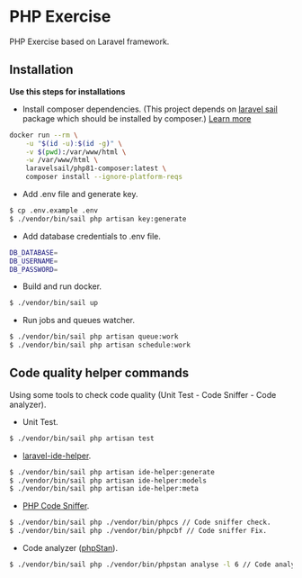 
# PHP Exercise
PHP Exercise based on Laravel framework.  

## Installation
**Use this steps for installations**

- Install composer dependencies.  (This project depends on [laravel sail](https://laravel.com/docs/9.x/sail) package which should be installed by composer.)
  [Learn more](https://laravel.com/docs/9.x/sail#installing-composer-dependencies-for-existing-projects)

```bash  
docker run --rm \
    -u "$(id -u):$(id -g)" \
    -v $(pwd):/var/www/html \
    -w /var/www/html \
    laravelsail/php81-composer:latest \
    composer install --ignore-platform-reqs
 ```  

- Add .env file and generate key.
```bash  
$ cp .env.example .env
$ ./vendor/bin/sail php artisan key:generate
 ```  

- Add database credentials to .env file.
```bash  
DB_DATABASE=
DB_USERNAME=
DB_PASSWORD=
 ```  



- Build and run docker.
```bash  
$ ./vendor/bin/sail up
 ```  

- Run jobs and queues watcher.
 ```bash  
$ ./vendor/bin/sail php artisan queue:work 
$ ./vendor/bin/sail php artisan schedule:work
 ```  

## Code quality helper commands

Using some tools to check code quality (Unit Test - Code Sniffer - Code analyzer).
- Unit Test.

```bash  
$ ./vendor/bin/sail php artisan test
```


- [laravel-ide-helper](https://github.com/barryvdh/laravel-ide-helper).
```bash  
$ ./vendor/bin/sail php artisan ide-helper:generate
$ ./vendor/bin/sail php artisan ide-helper:models
$ ./vendor/bin/sail php artisan ide-helper:meta
```

- [PHP Code Sniffer](https://github.com/squizlabs/PHP_CodeSniffer).
```bash  
$ ./vendor/bin/sail php ./vendor/bin/phpcs // Code sniffer check.
$ ./vendor/bin/sail php ./vendor/bin/phpcbf // Code sniffer Fix.
```
- Code analyzer ([phpStan](https://phpstan.org/)).
```bash  
$ ./vendor/bin/sail php ./vendor/bin/phpstan analyse -l 6 // Code analyzer.
```


